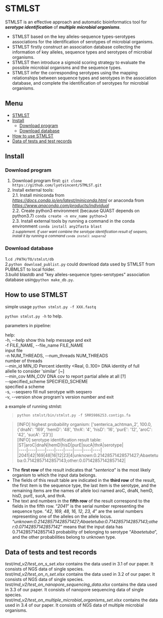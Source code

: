 # STMLST

STMLST is an effective approach and automatic bioinformatics tool for ***serotype identification*** of ***multiple microbial organisms***.

* STMLST based on the key alleles-sequence types-serotypes associations for the identification of serotypes of microbial organisms.  
* STMLST firstly construct an association database collecting the information of key alleles, sequence types and serotypes of microbial organisms.  
* STMLST then introduce a sigmoid scoring strategy to evaluate the possible microbial organisms and the sequence types.  
* STMLST infer the corresponding serotypes using the mapping relationships between sequence types and serotypes in the association database, and complete the identification of serotypes for microbial organisms.  

## Menu
+ [STMLST](https://github.com/lyotvincent/STMLST#stmlst)
+ [Install](https://github.com/lyotvincent/STMLST#install)
    + [Download program](https://github.com/lyotvincent/STMLST#download-program)
    + [Download database](https://github.com/lyotvincent/STMLST#download-database)
+ [How to use STMLST](https://github.com/lyotvincent/STMLST#how-to-use-stmlst)
+ [Data of tests and test records](https://github.com/lyotvincent/STMLST#data-of-tests-and-test-records)

## Install

### Download program

1. Download program first: ```git clone https://github.com/lyotvincent/STMLST.git```  
2. Install external tools:  
2.1. Install miniconda from *https://docs.conda.io/en/latest/miniconda.html* or anaconda from *https://www.anaconda.com/products/individual*  
2.2. Create python3 environment (because QUAST depends on python3.7) ```conda create -n env_name python=3```     
2.3. Install external tools by running a command in the conda environment ```conda install any2fasta blast```  
*<small>2.supplement. If user want combine the serotype identification result of seqsero, install it by running a command ```conda install seqsero2```</small>*  

### Download database

1.```cd /PATH/TO/stmlst/db```  
2.```python download_publist.py``` could download data used by STMLST from PUBMLST to local folder.  
3.build blastdb and "key alleles-sequence types-serotypes" association database using```python make_db.py```.  

## How to use STMLST

simple usage
```python stmlst.py -f XXX.fastq```  

```python stmlst.py -h``` to help.  

parameters in pipeline:  

help:  
-h, --help            show this help message and exit  
-f FILE_NAME, --file_name FILE_NAME  
                    input file  
-n NUM_THREADS, --num_threads NUM_THREADS  
                    number of threads  
--min_id MIN_ID       Percent identity <Real, 0..100> DNA identity of full  
                    allelle to consider 'similar' [~]  
--min_cov MIN_COV     DNA cov to report partial allele at all [?]  
--specified_scheme SPECIFIED_SCHEME  
                    specified a scheme  
-s, --seqsero         fill null serotype with seqsero  
-v, --version         show program's version number and exit  

a example of running stmlst:  

>```python stmlst/bin/stmlst.py -f SRR5986253.contigs.fa```  

>[INFO] highest probability organism: ['senterica_achtman_2', 100.0, {'dnaN': '169', 'hemD': '48', 'thrA': '4', 'hisD': '16', 'purE': '12', 'aroC': '42', 'sucA': '23'}]  
[INFO] serotype identification result table:  
|ST|aroC|dnaN|hemD|hisD|purE|sucA|thrA|serotype|  
|----|----|----|----|----|----|----|----|----|  
|2041|42|169|48|16|12|23|4|unknown:0.21428571428571427;Abaetetuba:0.7142857142857143;other:0.07142857142857142|  

* The **first row** of the result indicates that “*senterica*” is the most likely organism to which the input data belongs.  
* The fields of this result table are indicated in the **third row** of the result, the first item is the sequence type, the last item is the serotype, and the remaining items are the names of allele loci named aroC, dnaN, hemD, hisD, purE, sucA, and thrA.  
* The text and numbers in the **fifth row** of the result correspond to the fields in the fifth row. “*2041*” is the serial number representing the sequence type. “*42, 169, 48, 16, 12, 23, 4*” are the serial numbers representing one of the alleles on the allele locus. “*unknown:0.21428571428571427;Abaetetuba:0.7142857142857143;other:0.07142857142857142*” means that the input data has 0.7142857142857143 probability of belonging to serotype “*Abaetetuba*”, and the other probabilities belong to unknown type.  

## Data of tests and test records

*test/md_v2/test_on_s_set.xlsx* contains the data used in 3.1 of our paper. It consists of NGS data of single species.  
*test/md_v2/test_on_n_set.xlsx* contains the data used in 3.2 of our paper. It consists of NGS data of single species.  
*test/md_v2/test_on_nanopore_sequencing_data.xlsx* contains the data used in 3.3 of our paper. It consists of nanopore sequencing data of single species.  
*test/md_v2/test_on_multiple_microbial_organisms_set.xlsx* contains the data used in 3.4 of our paper.  It consists of NGS data of multiple microbial organisms.  
